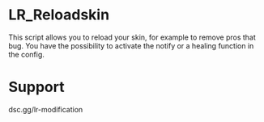 # LR_Reloadskin
This script allows you to reload your skin, for example to remove pros that bug. You have the possibility to activate the notify or a healing function in the config.

# Support
dsc.gg/lr-modification
